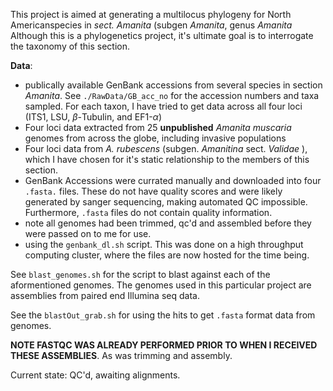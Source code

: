 This project is aimed at generating a multilocus phylogeny for North Americanspecies in _sect. Amanita_ (subgen _Amanita_, genus _Amanita_ Although this is a phylogenetics project, it's ultimate goal is to interrogate the taxonomy of this section.   

**Data**: 
* publically available GenBank accessions from several species in section _Amanita_. See `./RawData/GB_acc_no` for the accession numbers and taxa sampled. For each taxon, I have tried to get data across all four loci (ITS1, LSU, $\beta$-Tubulin, and EF1-$\alpha$)
* Four loci data extracted from 25 **unpublished** *Amanita muscaria* genomes from across the globe, including invasive populations
* Four loci data from _A. rubescens_ (subgen. _Amanitina_ sect. _Validae_ ), which I have chosen for it's static relationship to the members of this section.  
* GenBank Accessions were currated manually and downloaded into four `.fasta.` files. These do not have quality scores and were likely generated by sanger sequencing, making automated QC impossible. Furthermore, `.fasta` files do not contain quality information. 
* note all genomes had been trimmed, qc'd and assembled before they were passed on to me for use. 
* using the `genbank_dl.sh` script. This was done on a high throughput computing cluster, where the files are now hosted for the time being. 

See `blast_genomes.sh` for the script to blast against each of the aformentioned genomes. The genomes used in this particular project are assemblies from paired end Illumina seq data. 

See the `blastOut_grab.sh` for using the hits to get `.fasta` format data from genomes. 

**NOTE FASTQC WAS ALREADY PERFORMED PRIOR TO WHEN I RECEIVED THESE ASSEMBLIES**. As was trimming and assembly. 

Current state: QC'd, awaiting alignments. 